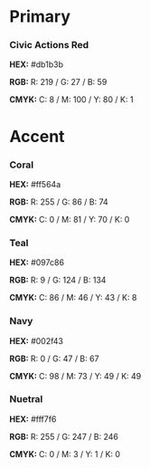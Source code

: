 
# Primary
### Civic Actions Red
**HEX:** #db1b3b

**RGB:** R: 219 / G: 27 / B: 59

**CMYK:** C: 8 / M: 100 / Y: 80 / K: 1

# Accent

### Coral
**HEX:** #ff564a

**RGB:** R: 255 / G: 86 / B: 74

**CMYK:** C: 0 / M: 81 / Y: 70 / K: 0

### Teal
**HEX:** #097c86

**RGB:** R: 9 / G: 124 / B: 134

**CMYK:** C: 86 / M: 46 / Y: 43 / K: 8

### Navy
**HEX:** #002f43

**RGB:** R: 0 / G: 47 / B: 67

**CMYK:** C: 98 / M: 73 / Y: 49 / K: 49

### Nuetral
**HEX:** #fff7f6

**RGB:** R: 255 / G: 247 / B: 246

**CMYK:** C: 0 / M: 3 / Y: 1 / K: 0


